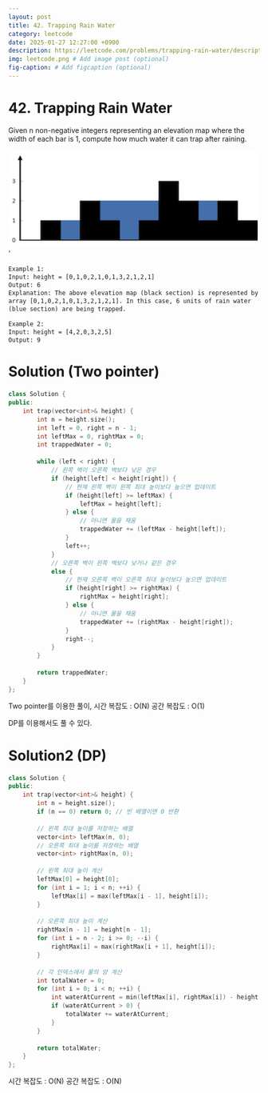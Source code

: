 ```yaml
---
layout: post
title: 42. Trapping Rain Water
category: leetcode
date: 2025-01-27 12:27:00 +0900
description: https://leetcode.com/problems/trapping-rain-water/description/
img: leetcode.png # Add image post (optional)
fig-caption: # Add figcaption (optional)
---
```


# 42. Trapping Rain Water

Given n non-negative integers representing an elevation map where the width of each bar is 1, compute how much water it can trap after raining.

<img src="imgs/rainwatertrap.png" alt="heap_1" width="500"/>'

```
Example 1:
Input: height = [0,1,0,2,1,0,1,3,2,1,2,1]
Output: 6
Explanation: The above elevation map (black section) is represented by array [0,1,0,2,1,0,1,3,2,1,2,1]. In this case, 6 units of rain water (blue section) are being trapped.
```

```
Example 2:
Input: height = [4,2,0,3,2,5]
Output: 9
```

# Solution (Two pointer)

```cpp
class Solution {
public:
    int trap(vector<int>& height) {
        int n = height.size();
        int left = 0, right = n - 1;
        int leftMax = 0, rightMax = 0;
        int trappedWater = 0;

        while (left < right) {
            // 왼쪽 벽이 오른쪽 벽보다 낮은 경우
            if (height[left] < height[right]) {
                // 현재 왼쪽 벽이 왼쪽 최대 높이보다 높으면 업데이트
                if (height[left] >= leftMax) {
                    leftMax = height[left];
                } else {
                    // 아니면 물을 채움
                    trappedWater += (leftMax - height[left]);
                }
                left++;
            }
            // 오른쪽 벽이 왼쪽 벽보다 낮거나 같은 경우
            else {
                // 현재 오른쪽 벽이 오른쪽 최대 높이보다 높으면 업데이트
                if (height[right] >= rightMax) {
                    rightMax = height[right];
                } else {
                    // 아니면 물을 채움
                    trappedWater += (rightMax - height[right]);
                }
                right--;
            }
        }

        return trappedWater;
    }
};
```
Two pointer를 이용한 풀이, 
시간 복잡도 : O(N)
공간 복잡도 : O(1)


DP를 이용해서도 풀 수 있다. 


# Solution2 (DP)

```cpp
class Solution {
public:
    int trap(vector<int>& height) {
        int n = height.size();
        if (n == 0) return 0; // 빈 배열이면 0 반환

        // 왼쪽 최대 높이를 저장하는 배열
        vector<int> leftMax(n, 0);
        // 오른쪽 최대 높이를 저장하는 배열
        vector<int> rightMax(n, 0);

        // 왼쪽 최대 높이 계산
        leftMax[0] = height[0];
        for (int i = 1; i < n; ++i) {
            leftMax[i] = max(leftMax[i - 1], height[i]);
        }

        // 오른쪽 최대 높이 계산
        rightMax[n - 1] = height[n - 1];
        for (int i = n - 2; i >= 0; --i) {
            rightMax[i] = max(rightMax[i + 1], height[i]);
        }

        // 각 인덱스에서 물의 양 계산
        int totalWater = 0;
        for (int i = 0; i < n; ++i) {
            int waterAtCurrent = min(leftMax[i], rightMax[i]) - height[i];
            if (waterAtCurrent > 0) {
                totalWater += waterAtCurrent;
            }
        }

        return totalWater;
    }
};
```

시간 복잡도 : O(N)
공간 복잡도 : O(N)